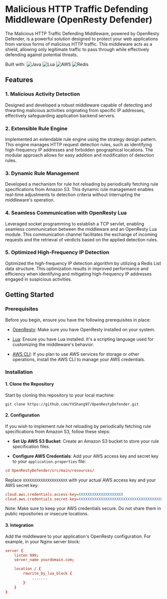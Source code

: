 # Malicious HTTP Traffic Defending Middleware (OpenResty Defender)

The Malicious HTTP Traffic Defending Middleware, powered by OpenResty Defender, is a powerful solution designed to
protect your web applications from various forms of malicious HTTP traffic. This middleware acts as a shield, allowing
only legitimate traffic to pass through while effectively defending against potential threats.

Built with: ![Java](https://img.shields.io/badge/java-%23ED8B00.svg?style=for-the-badge&logo=openjdk&logoColor=white) ![Lua](https://img.shields.io/badge/lua-%232C2D72.svg?style=for-the-badge&logo=lua&logoColor=white) ![AWS](https://img.shields.io/badge/AWS-%23FF9900.svg?style=for-the-badge&logo=amazon-aws&logoColor=white) ![Redis](https://img.shields.io/badge/redis-%23DD0031.svg?style=for-the-badge&logo=redis&logoColor=white)

## Features

### 1. Malicious Activity Detection

Designed and developed a robust middleware capable of detecting and thwarting malicious activities originating from
specific IP addresses, effectively safeguarding application backend servers.

### 2. Extensible Rule Engine

Implemented an extendable rule engine using the strategy design pattern. This engine manages HTTP request detection
rules, such as identifying high-frequency IP addresses and forbidden geographical locations. The modular approach
allows for easy addition and modification of detection rules.

### 3. Dynamic Rule Management

Developed a mechanism for rule hot reloading by periodically fetching rule specifications from Amazon S3. This dynamic
rule management enables real-time adjustments to detection criteria without interrupting the middleware's operation.

### 4. Seamless Communication with OpenResty Lua

Leveraged socket programming to establish a TCP servlet, enabling seamless communication between the middleware and an
OpenResty Lua module. This communication channel facilitates the exchange of incoming requests and the retrieval of
verdicts based on the applied detection rules.

### 5. Optimized High-Frequency IP Detection

Optimized the high-frequency IP detection algorithm by utilizing a Redis List data structure. This optimization
results in improved performance and efficiency when identifying and mitigating high-frequency IP addresses engaged in
suspicious activities.

## Getting Started

### Prerequisites

Before you begin, ensure you have the following prerequisites in place:

- [OpenResty](https://openresty.org/): Make sure you have OpenResty installed on your system.

- [Lua](https://www.lua.org/): Ensure you have Lua installed. It's a scripting language used for customizing the middleware's behavior.

- [AWS CLI](https://aws.amazon.com/cli/): If you plan to use AWS services for storage or other operations, install the AWS CLI to manage your AWS credentials.

### Installation

#### 1. Clone the Repository

Start by cloning this repository to your local machine:

```
git clone https://github.com/YXShang97/OpenRestyDefender.git
```

#### 2. Configuration

If you wish to implement rule hot reloading by periodically fetching rule specifications from Amazon S3, follow these steps:

- **Set Up AWS S3 Bucket**: Create an Amazon S3 bucket to store your rule specification files.

- **Configure AWS Credentials**: Add your AWS access key and secret key to your `application.properties` file:

```ini
cd OpenRestyDefender/src/main/resources/
```

Replace `XXXXXXXXXXXXXXXXXXXX` with your actual AWS access key and your AWS secret key:

```ini
cloud.aws.credentials.access-key=XXXXXXXXXXXXXXXXXXXX
cloud.aws.credentials.secret-key=XXXXXXXXXXXXXXXXXXXXXXXXXXXXXXXXXXXXXXXX
```

Note: Make sure to keep your AWS credentials secure. Do not share them in public repositories or insecure locations.

#### 3. Integration

Add the middleware to your application's OpenResty configuration. For example, in your Nginx server block:

```nginx.conf
server {
    listen 999;
    server_name yourdomain.com;

    location / {
        rewrite_by_lua_block {
            .......
        }
    }
}
```
